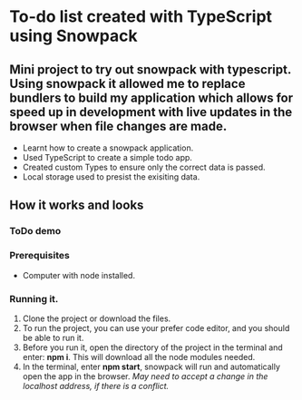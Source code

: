 # To-do list created with TypeScript using Snowpack

## Mini project to try out snowpack with typescript. Using snowpack it allowed me to replace bundlers to build my application which allows for speed up in development with live updates in the browser when file changes are made.

* Learnt how to create a snowpack application.  
* Used TypeScript to create a simple todo app.  
* Created custom Types to ensure only the correct data is passed.  
* Local storage used to presist the exisiting data.  

## How it works and looks  

### ToDo demo  

### Prerequisites  
* Computer with node installed.  

### Running it.  
1. Clone the project or download the files.   
2. To run the project, you can use your prefer code editor, and you should be able to run it. 
3. Before you run it, open the directory of the project in the terminal and enter: **npm i**. This will download all the node modules needed.  
4. In the terminal, enter **npm start**, snowpack will run and automatically open the app in the browser. *May need to accept a change in the localhost address, if there is a conflict.*
